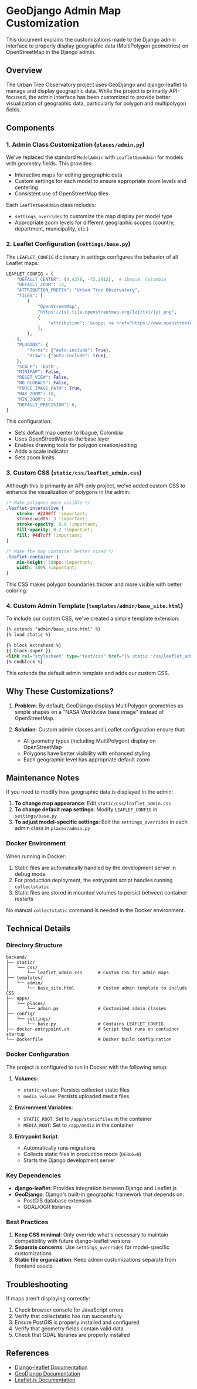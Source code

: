 # GeoDjango Admin Map Customization

This document explains the customizations made to the Django admin interface to properly display geographic data (MultiPolygon geometries) on OpenStreetMap in the Django admin.

## Overview

The Urban Tree Observatory project uses GeoDjango and django-leaflet to manage and display geographic data. While the project is primarily API-focused, the admin interface has been customized to provide better visualization of geographic data, particularly for polygon and multipolygon fields.

## Components

### 1. Admin Class Customization (`places/admin.py`)

We've replaced the standard `ModelAdmin` with `LeafletGeoAdmin` for models with geometry fields. This provides:

- Interactive maps for editing geographic data
- Custom settings for each model to ensure appropriate zoom levels and centering
- Consistent use of OpenStreetMap tiles

Each `LeafletGeoAdmin` class includes:

- `settings_overrides` to customize the map display per model type
- Appropriate zoom levels for different geographic scopes (country, department, municipality, etc.)

### 2. Leaflet Configuration (`settings/base.py`)

The `LEAFLET_CONFIG` dictionary in settings configures the behavior of all Leaflet maps:

```python
LEAFLET_CONFIG = {
    "DEFAULT_CENTER": (4.4378, -75.2012),  # Ibagué, Colombia
    "DEFAULT_ZOOM": 13,
    "ATTRIBUTION_PREFIX": "Urban Tree Observatory",
    "TILES": [
        (
            "OpenStreetMap",
            "https://{s}.tile.openstreetmap.org/{z}/{x}/{y}.png",
            {
                "attribution": '&copy; <a href="https://www.openstreetmap.org/copyright">OpenStreetMap</a> contributors',
            },
        ),
    ],
    "PLUGINS": {
        "forms": {"auto-include": True},
        "draw": {"auto-include": True},
    },
    "SCALE": 'both',
    "MINIMAP": False,
    "RESET_VIEW": False,
    "NO_GLOBALS": False,
    "FORCE_IMAGE_PATH": True,
    "MAX_ZOOM": 18,
    "MIN_ZOOM": 3,
    "DEFAULT_PRECISION": 6,
}
```

This configuration:

- Sets default map center to Ibagué, Colombia
- Uses OpenStreetMap as the base layer
- Enables drawing tools for polygon creation/editing
- Adds a scale indicator
- Sets zoom limits

### 3. Custom CSS (`static/css/leaflet_admin.css`)

Although this is primarily an API-only project, we've added custom CSS to enhance the visualization of polygons in the admin:

```css
/* Make polygons more visible */
.leaflet-interactive {
    stroke: #2200ff !important;
    stroke-width: 3 !important;
    stroke-opacity: 0.8 !important;
    fill-opacity: 0.2 !important;
    fill: #4d7cff !important;
}

/* Make the map container better sized */
.leaflet-container {
    min-height: 500px !important;
    width: 100% !important;
}
```

This CSS makes polygon boundaries thicker and more visible with better coloring.

### 4. Custom Admin Template (`templates/admin/base_site.html`)

To include our custom CSS, we've created a simple template extension:

```html
{% extends "admin/base_site.html" %}
{% load static %}

{% block extrahead %}
{{ block.super }}
<link rel="stylesheet" type="text/css" href="{% static 'css/leaflet_admin.css' %}" />
{% endblock %}
```

This extends the default admin template and adds our custom CSS.

## Why These Customizations?

1. **Problem**: By default, GeoDjango displays MultiPolygon geometries as simple shapes on a "NASA Worldview base image" instead of OpenStreetMap.

2. **Solution**: Custom admin classes and Leaflet configuration ensure that:
   - All geometry types (including MultiPolygon) display on OpenStreetMap
   - Polygons have better visibility with enhanced styling
   - Each geographic level has appropriate default zoom

## Maintenance Notes

If you need to modify how geographic data is displayed in the admin:

1. **To change map appearance**: Edit `static/css/leaflet_admin.css`
2. **To change default map settings**: Modify `LEAFLET_CONFIG` in `settings/base.py`
3. **To adjust model-specific settings**: Edit the `settings_overrides` in each admin class in `places/admin.py`

### Docker Environment

When running in Docker:

1. Static files are automatically handled by the development server in debug mode
2. For production deployment, the entrypoint script handles running `collectstatic`
3. Static files are stored in mounted volumes to persist between container restarts

No manual `collectstatic` command is needed in the Docker environment.

## Technical Details

### Directory Structure

```text
backend/
├── static/
│   └── css/
│       └── leaflet_admin.css      # Custom CSS for admin maps
├── templates/
│   └── admin/
│       └── base_site.html         # Custom admin template to include CSS
├── apps/
│   └── places/
│       └── admin.py               # Customized admin classes
├── config/
│   └── settings/
│       └── base.py                # Contains LEAFLET_CONFIG
├── docker-entrypoint.sh           # Script that runs on container startup
└── Dockerfile                     # Docker build configuration
```

### Docker Configuration

The project is configured to run in Docker with the following setup:

1. **Volumes**:
   - `static_volume`: Persists collected static files
   - `media_volume`: Persists uploaded media files

2. **Environment Variables**:
   - `STATIC_ROOT`: Set to `/app/staticfiles` in the container
   - `MEDIA_ROOT`: Set to `/app/media` in the container

3. **Entrypoint Script**:
   - Automatically runs migrations
   - Collects static files in production mode (`DEBUG=0`)
   - Starts the Django development server

### Key Dependencies

- **django-leaflet**: Provides integration between Django and Leaflet.js
- **GeoDjango**: Django's built-in geographic framework that depends on:
  - PostGIS database extension
  - GDAL/OGR libraries

### Best Practices

1. **Keep CSS minimal**: Only override what's necessary to maintain compatibility with future django-leaflet versions
2. **Separate concerns**: Use `settings_overrides` for model-specific customizations
3. **Static file organization**: Keep admin customizations separate from frontend assets

## Troubleshooting

If maps aren't displaying correctly:

1. Check browser console for JavaScript errors
2. Verify that collectstatic has run successfully
3. Ensure PostGIS is properly installed and configured
4. Verify that geometry fields contain valid data
5. Check that GDAL libraries are properly installed

## References

- [Django-leaflet Documentation](https://django-leaflet.readthedocs.io/)
- [GeoDjango Documentation](https://docs.djangoproject.com/en/stable/ref/contrib/gis/)
- [Leaflet.js Documentation](https://leafletjs.com/reference.html)
